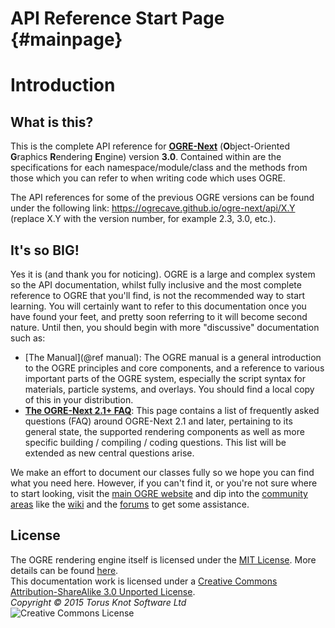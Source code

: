 # API Reference Start Page {#mainpage}

# Introduction

## What is this?
This is the complete API reference for <a href="https://www.ogre3d.org"><b>OGRE-Next</b></a> (<b>O</b>bject-Oriented <b>G</b>raphics <b>R</b>endering <b>E</b>ngine) version **3.0**. Contained within are the 
specifications for each namespace/module/class and the methods from those which you can refer to when writing code which uses OGRE. 

The API references for some of the previous OGRE versions can be found under the following link: <a href="https://ogrecave.github.io/ogre-next/api/X.Y">https://ogrecave.github.io/ogre-next/api/X.Y</a> (replace X.Y with the version number, for example 2.3, 3.0, etc.).

## It's so BIG!

Yes it is (and thank you for noticing). OGRE is a large and complex 
system so the API documentation, whilst fully inclusive and the most 
complete reference to OGRE that you'll find, is not the recommended way to 
start learning. You will certainly want
to refer to this documentation once you have found your feet, and pretty soon
referring to it will become second nature. Until then, you should begin with 
more "discussive" documentation such as:

* [The Manual](@ref manual): The OGRE manual is a
general introduction to the OGRE principles and core components, and a 
reference to various important parts of the OGRE system, especially the
script syntax for materials, particle systems, and overlays. You should 
find a local copy of this in your distribution.
* <a href="https://wiki.ogre3d.org/Ogre+2.1+FAQ"><b>The OGRE-Next 2.1+ FAQ</b></a>: This page contains a list of frequently asked questions (FAQ) around OGRE-Next 2.1 and later, pertaining to its general state, the supported rendering components as well as more specific building / compiling / coding questions. This list will be extended as new central questions arise.

We make an effort to document our classes fully so we hope you can find what
you need here. However, if you can't find it, or you're not sure where to 
start looking, visit the <a href="https://www.ogre3d.org">main OGRE website</a> and dip into the <a href="https://www.ogre3d.org/support">community areas</a>
like the <a href="https://wiki.ogre3d.org/">wiki</a> and the <a href="https://forums.ogre3d.org/">forums</a> to get some assistance. 

## License
  
The OGRE rendering engine itself is licensed under the <a href="https://opensource.org/licenses/MIT/">MIT License</a>. More details can be found <a href="https://www.ogre3d.org/licensing/">here</a>.<br>
This documentation work is licensed under a <a rel="license" href="https://creativecommons.org/licenses/by-sa/3.0/">Creative Commons Attribution-ShareAlike 3.0 Unported License</a>.<br>
*Copyright &copy; 2015 Torus Knot Software Ltd*<br>
<img alt="Creative Commons License" src="http://i.creativecommons.org/l/by-sa/3.0/88x31.png" />
